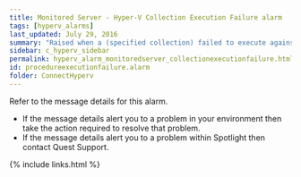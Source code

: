 ```yaml
---
title: ﻿Monitored Server - Hyper-V Collection Execution Failure alarm
tags: [hyperv_alarms]
last_updated: July 29, 2016
summary: "Raised when a (specified collection) failed to execute against the server."
sidebar: c_hyperv_sidebar
permalink: hyperv_alarm_monitoredserver_collectionexecutionfailure.html
id: procedureexecutionfailure.alarm
folder: ConnectHyperv
---
```




Refer to the message details for this alarm.

* If the message details alert you to a problem in your environment then take the action required to resolve that problem.
* If the message details alert you to a problem within Spotlight then contact Quest Support.


{% include links.html %}
